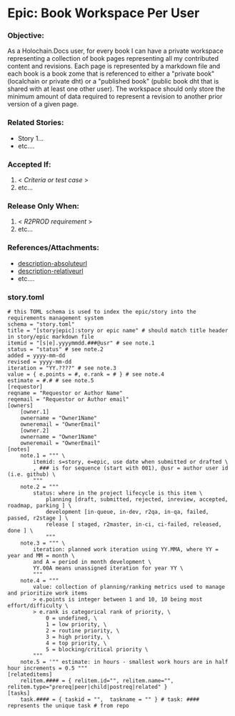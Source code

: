 # Epic: Book Workspace Per User
### Objective:
As a Holochain.Docs user, for every book I can have a private workspace representing a collection of book pages representing all my contributed content and revisions. Each page is represented by a markdown file and each book is a book zome that is referenced to either a "private book" (localchain or private dht) or a "published book" (public book dht that is shared with at least one other user). The workspace should only store the minimum amount of data required to represent a revision to another prior version of a given page. 

### Related Stories:
* Story 1...
* etc....

### Accepted If:
1. < *Criteria or test case* >
2. etc...

### Release Only When:
1. < *R2PROD requirement* >
2. etc...

### References/Attachments:
* [description-absoluteurl](http://dev.holochain.org)
* [description-relativeurl](/thisimage.png)
* etc.... 

### story.toml
``` 
# this TOML schema is used to index the epic/story into the requirements management system
schema = "story.toml"
title = "[story|epic]:story or epic name" # should match title header in story/epic markdown file
itemid = "[s|e].yyyymmdd.###@usr" # see note.1
status = "status" # see note.2
added = yyyy-mm-dd
revised = yyyy-mm-dd
iteration = "YY.????" # see note.3
value = { e.points = #, e.rank = # } # see note.4
estimate = #.# # see note.5
[requestor]
reqname = "Requestor or Author Name"
reqemail = "Requestor or Author email"
[owners]
	[owner.1]
	ownername = "Owner1Name"
	owneremail = "OwnerEmail"
	[owner.2]
	ownername = "Owner1Name"
	owneremail = "OwnerEmail"
[notes]
	note.1 = """ \
		itemid: s=story, e=epic, use date when submitted or drafted \
		, ### is for sequence (start with 001), @usr = author user id (i.e. github) \
		"""
	note.2 = """ 
		status: where in the project lifecycle is this item \
			planning [draft, submitted, rejected, inreview, accepted, roadmap, parking ] \
			development [in-queue, in-dev, r2qa, in-qa, failed, passed, r2stage ] \
			release [ staged, r2master, in-ci, ci-failed, released, done ] \ 
			"""
	note.3 = """ \
		iteration: planned work iteration using YY.MMA, where YY = year and MM = month \
		and A = period in month development \
		YY.00A means unassigned iteration for year YY \
		"""
	note.4 = """ 
		value: collection of planning/ranking metrics used to manage and prioritize work items
		> e.points is integer between 1 and 10, 10 being most effort/difficulty \
		> e.rank is categorical rank of priority, \
			0 = undefined, \
			1 = low priority, \
			2 = routine priority, \
			3 = high priority, \
			4 = top priority, \
			5 = blocking/critical priority \
		"""
	note.5 = '"" estimate: in hours - smallest work hours are in half hour increments = 0.5 """
[relateditems]
	relitem.#### = { relitem.id="", relitem.name="", relitem.type="prereq|peer|child|postreq|related" }
[tasks]
	task.#### = { taskid = "",  taskname = "" } # task: #### represents the unique task # from repo
```
<!--stackedit_data:
eyJoaXN0b3J5IjpbMTEyNjIxNDA5OCwtNzEyNTg5MDk2XX0=
-->